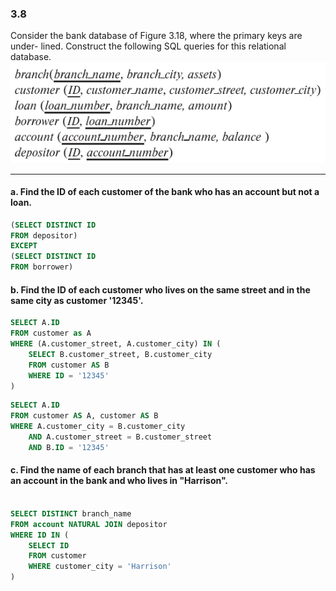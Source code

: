 ### 3.8
Consider the bank database of Figure 3.18, where the primary keys are under-
lined. Construct the following SQL queries for this relational database.
![alt text](image.png)

---
#### a. Find the ID of each customer of the bank who has an account but not a loan.
```SQL
(SELECT DISTINCT ID
FROM depositor)
EXCEPT
(SELECT DISTINCT ID
FROM borrower)
```

#### b. Find the ID of each customer who lives on the same street and in the same city as customer '12345'.
```SQL
SELECT A.ID
FROM customer as A
WHERE (A.customer_street, A.customer_city) IN (
    SELECT B.customer_street, B.customer_city
    FROM customer AS B
    WHERE ID = '12345'
)
```

```SQL
SELECT A.ID
FROM customer AS A, customer AS B
WHERE A.customer_city = B.customer_city
    AND A.customer_street = B.customer_street
    AND B.ID = '12345'

```
#### c. Find the name of each branch that has at least one customer who has an account in the bank and who lives in "Harrison".

```SQL

SELECT DISTINCT branch_name
FROM account NATURAL JOIN depositor
WHERE ID IN (
    SELECT ID
    FROM customer
    WHERE customer_city = 'Harrison'
)

```